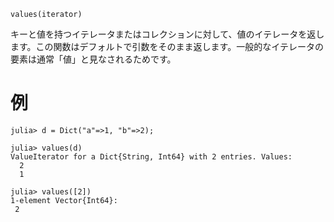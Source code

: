 ```
values(iterator)
```

キーと値を持つイテレータまたはコレクションに対して、値のイテレータを返します。この関数はデフォルトで引数をそのまま返します。一般的なイテレータの要素は通常「値」と見なされるためです。

# 例

```jldoctest
julia> d = Dict("a"=>1, "b"=>2);

julia> values(d)
ValueIterator for a Dict{String, Int64} with 2 entries. Values:
  2
  1

julia> values([2])
1-element Vector{Int64}:
 2
```

